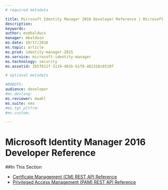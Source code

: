```yaml
---
# required metadata

title: Microsoft Identity Manager 2016 Developer Reference | Microsoft Identity Manager
description:
keywords:
author: msmbaldwin
manager: mbaldwin
ms.date: 10/17/2016
ms.topic: article
ms.prod: identity-manager-2015
ms.service: microsoft-identity-manager
ms.technology: security
ms.assetid: 2b5f612f-3119-401b-b1f8-462310c8510f

# optional metadata

#ROBOTS:
audience: developer
#ms.devlang:
ms.reviewer: mwahl
ms.suite: ems
#ms.tgt_pltfrm:
#ms.custom:

---
```


# Microsoft Identity Manager 2016 Developer Reference

##In This Section

- [Certficate Management (CM) REST API Reference](certificate-management-rest-api-reference.md)
- [Privileged Access Management (PAM) REST API Reference](privileged-access-management-rest-api-reference.md)
